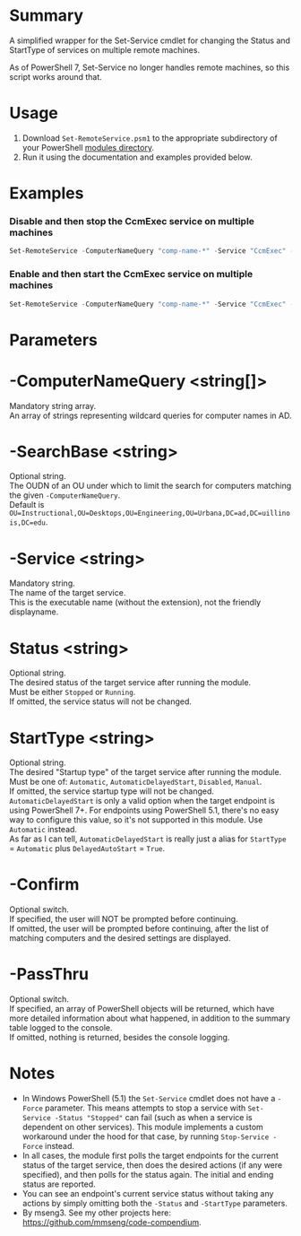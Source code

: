 # Summary
A simplified wrapper for the Set-Service cmdlet for changing the Status and StartType of services on multiple remote machines.  

As of PowerShell 7, Set-Service no longer handles remote machines, so this script works around that.  

# Usage
1. Download `Set-RemoteService.psm1` to the appropriate subdirectory of your PowerShell [modules directory](https://github.com/engrit-illinois/how-to-install-a-custom-powershell-module).
2. Run it using the documentation and examples provided below.

# Examples

### Disable and then stop the CcmExec service on multiple machines
```powershell
Set-RemoteService -ComputerNameQuery "comp-name-*" -Service "CcmExec" -Status "Stopped" -StartType "Disabled"
```

### Enable and then start the CcmExec service on multiple machines
```powershell
Set-RemoteService -ComputerNameQuery "comp-name-*" -Service "CcmExec" -Status "Running" -StartType "Automatic"
```

# Parameters

# -ComputerNameQuery \<string[]\>
Mandatory string array.  
An array of strings representing wildcard queries for computer names in AD.  

# -SearchBase \<string\>
Optional string.  
The OUDN of an OU under which to limit the search for computers matching the given `-ComputerNameQuery`.  
Default is `OU=Instructional,OU=Desktops,OU=Engineering,OU=Urbana,DC=ad,DC=uillinois,DC=edu`.  

# -Service \<string\>
Mandatory string.  
The name of the target service.  
This is the executable name (without the extension), not the friendly displayname.  

# Status \<string\>
Optional string.  
The desired status of the target service after running the module.  
Must be either `Stopped` or `Running`.  
If omitted, the service status will not be changed.  

# StartType \<string\>
Optional string.  
The desired "Startup type" of the target service after running the module.  
Must be one of: `Automatic`, `AutomaticDelayedStart`, `Disabled`, `Manual`.  
If omitted, the service startup type will not be changed.  
`AutomaticDelayedStart` is only a valid option when the target endpoint is using PowerShell 7+. For endpoints using PowerShell 5.1, there's no easy way to configure this value, so it's not supported in this module. Use `Automatic` instead.  
As far as I can tell, `AutomaticDelayedStart` is really just a alias for `StartType` = `Automatic` plus `DelayedAutoStart` = `True`.  

# -Confirm
Optional switch.  
If specified, the user will NOT be prompted before continuing.  
If omitted, the user will be prompted before continuing, after the list of matching computers and the desired settings are displayed.  

# -PassThru
Optional switch.  
If specified, an array of PowerShell objects will be returned, which have more detailed information about what happened, in addition to the summary table logged to the console.  
If omitted, nothing is returned, besides the console logging.  

# Notes
- In Windows PowerShell (5.1) the `Set-Service` cmdlet does not have a `-Force` parameter. This means attempts to stop a service with `Set-Service -Status "Stopped"` can fail (such as when a service is dependent on other services). This module implements a custom workaround under the hood for that case, by running `Stop-Service -Force` instead.
- In all cases, the module first polls the target endpoints for the current status of the target service, then does the desired actions (if any were specified), and then polls for the status again. The initial and ending status are reported.
- You can see an endpoint's current service status without taking any actions by simply omitting both the `-Status` and `-StartType` parameters.
- By mseng3. See my other projects here: https://github.com/mmseng/code-compendium.